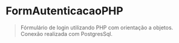 # FormAutenticacaoPHP

> Fórmulário de login utilizando PHP com orientação a objetos. Conexão realizada com PostgresSql.
